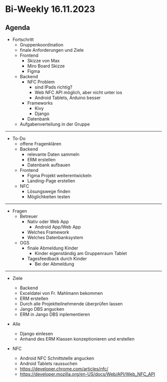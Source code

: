 # Bi-Weekly 16.11.2023

## Agenda

- Fortschritt
	- Gruppenkoordination
	- finale Anforderungen und Ziele
	- Frontend
		- Skizze von Max
		- Miro Board Skizze
		- Figma
	- Backend
		- NFC Problem
			- sind IPads richtig?
			- Web NFC API möglich, aber nicht unter ios
			- Android Tablets, Arduino besser
		- Frameworks
			- Kivy
			- Django
		- Datenbank
	- Aufgabenverteilung in der Gruppe

---

- To-Do
	- offene Fragenklären
	- Backend
		- relevante Daten sammeln
		- ERM erstellen
		- Datenbank aufbauen
	- Frontend
		- Figma Projekt weiterentwickeln
		- Landing-Page erstellen
	- NFC
		- Lösungswege finden
		- Möglichkeiten testen

---

- Fragen
	- Betreuer
		- Nativ oder Web App
			- Android App/Web App
		- Welches Framework
		- Welches Datenbanksystem
	- OGS 
		- finale Abmeldung Kinder
			- Kinder eigenständig am Gruppenraum Tablet
		- Tagesfeedback durch Kinder
			- Bei der Abmeldung

---

- Ziele
    - Backend
    - Exceldatei von Fr. Mahlmann bekommen
    - ERM erstellen
    - Durch alle Projektteilnehmende überprüfen lassen
    - Jango DBS angucken
    - ERM in Jango DBS inplementieren

- Alle
    - Django einlesen
    - Anhand des ERM Klassen konzeptionieren und erstellen

- NFC
    - Android NFC Schnittstelle angucken
    - Android Tablets raussuchen
    - https://developer.chrome.com/articles/nfc/
    - https://developer.mozilla.org/en-US/docs/Web/API/Web_NFC_API
